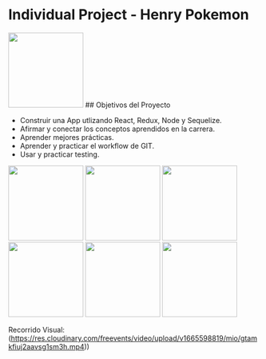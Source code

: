 # Individual Project - Henry Pokemon

<img height="150" src="https://res.cloudinary.com/freevents/image/upload/v1665599807/mio/wdqhtmm7gy4j2lhls1tb.png" />
## Objetivos del Proyecto

- Construir una App utlizando React, Redux, Node y Sequelize.
- Afirmar y conectar los conceptos aprendidos en la carrera.
- Aprender mejores prácticas.
- Aprender y practicar el workflow de GIT.
- Usar y practicar testing.
<div>
  <img height="150" src="https://res.cloudinary.com/freevents/image/upload/v1665599441/mio/komxdevjed92dorrvjoc.png" />
  <img height="150" src="https://res.cloudinary.com/freevents/image/upload/v1665599440/mio/svldva4bgzsntipehgb2.png" />
  <img height="150" src="https://res.cloudinary.com/freevents/image/upload/v1665599440/mio/pybq9iwygzaawznjwnyw.png" />
<div/>
<div>
<img height="150" src="https://res.cloudinary.com/freevents/image/upload/v1665600305/mio/e239ywajkqsehh4btifj.png" />
<img height="150" src="https://res.cloudinary.com/freevents/image/upload/v1665599440/mio/x4yhrpkvweca9drkl1ut.png" />
<img height="150" src="https://res.cloudinary.com/freevents/image/upload/v1665599441/mio/uil9aj2l8mmkjyb2ggaw.png" />
<div/>

Recorrido Visual: (https://res.cloudinary.com/freevents/video/upload/v1665598819/mio/gtamkfiuj2aavsg1sm3h.mp4))



